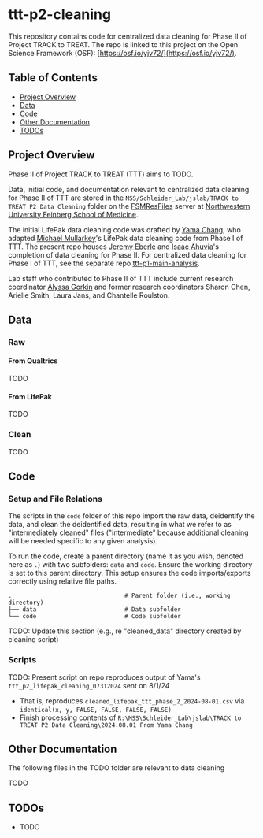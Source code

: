 # ttt-p2-cleaning

This repository contains code for centralized data cleaning for Phase II of Project TRACK to TREAT. The repo is linked to this project on the Open Science Framework (OSF): [https://osf.io/yjv72/](https://osf.io/yjv72/).

## Table of Contents

- [Project Overview](#project-overview)
- [Data](#data)
- [Code](#code)
- [Other Documentation](#other-documentation)
- [TODOs](#todos)

## Project Overview

Phase II of Project TRACK to TREAT (TTT) aims to TODO.

Data, initial code, and documentation relevant to centralized data cleaning for Phase II of TTT are stored in the `MSS/Schleider_Lab/jslab/TRACK to TREAT P2 Data Cleaning` folder on the [FSMResFiles](https://www.feinberg.northwestern.edu/it/services/server-storage-and-data/research-data-storage.html) server at [Northwestern University Feinberg School of Medicine](https://www.feinberg.northwestern.edu/).

The initial LifePak data cleaning code was drafted by [Yama Chang](https://github.com/yamachang), who adapted [Michael Mullarkey](https://github.com/mcmullarkey)'s LifePak data cleaning code from Phase I of TTT. The present repo houses [Jeremy Eberle](https://github.com/jwe4ec) and [Isaac Ahuvia](https://github.com/isaacahuvia)'s completion of data cleaning for Phase II. For centralized data cleaning for Phase I of TTT, see the separate repo [ttt-p1-main-analysis](https://github.com/jwe4ec/ttt-p1-main-analysis).

Lab staff who contributed to Phase II of TTT include current research coordinator [Alyssa Gorkin](https://github.com/alyssagorkin) and former research coordinators Sharon Chen, Arielle Smith, Laura Jans, and Chantelle Roulston.

## Data

### Raw

#### From Qualtrics

TODO

#### From LifePak

TODO

### Clean

TODO

## Code

### Setup and File Relations

The scripts in the `code` folder of this repo import the raw data, deidentify the data, and clean the deidentified data, resulting in what we refer to as "intermediately cleaned" files ("intermediate" because additional cleaning will be needed specific to any given analysis).

To run the code, create a parent directory (name it as you wish, denoted here as `.`) with two subfolders: `data` and `code`. Ensure the working directory is set to this parent directory. This setup ensures the code imports/exports correctly using relative file paths.

```
.                                # Parent folder (i.e., working directory)
├── data                         # Data subfolder
└── code                         # Code subfolder
```

TODO: Update this section (e.g., re "cleaned_data" directory created by cleaning script)

### Scripts

TODO: Present script on repo reproduces output of Yama's `ttt_p2_lifepak_cleaning_07312024` sent on 8/1/24
- That is, reproduces `cleaned_lifepak_ttt_phase_2_2024-08-01.csv` via `identical(x, y, FALSE, FALSE, FALSE, FALSE)`
- Finish processing contents of `R:\MSS\Schleider_Lab\jslab\TRACK to TREAT P2 Data Cleaning\2024.08.01 From Yama Chang` 

## Other Documentation

The following files in the TODO folder are relevant to data cleaning

TODO

## TODOs

- TODO